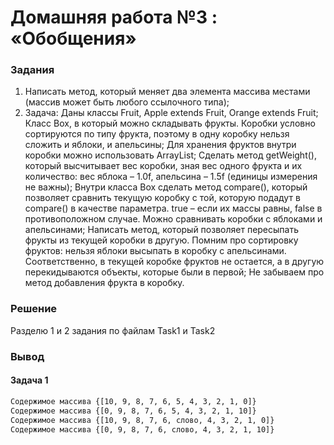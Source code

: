 # Домашняя работа №3 : «Обобщения»

### Задания 
1. Написать метод, который меняет два элемента массива местами (массив может быть любого ссылочного типа);
2. Задача:
   Даны классы Fruit, Apple extends Fruit, Orange extends Fruit;
   Класс Box, в который можно складывать фрукты. Коробки условно сортируются по типу фрукта, поэтому в одну коробку нельзя сложить и яблоки, и апельсины;
   Для хранения фруктов внутри коробки можно использовать ArrayList;
   Сделать метод getWeight(), который высчитывает вес коробки, зная вес одного фрукта и их количество: вес яблока – 1.0f, апельсина – 1.5f (единицы измерения не важны);
   Внутри класса Box сделать метод compare(), который позволяет сравнить текущую коробку с той, которую подадут в compare() в качестве параметра. true – если их массы равны, false в противоположном случае. Можно сравнивать коробки с яблоками и апельсинами;
   Написать метод, который позволяет пересыпать фрукты из текущей коробки в другую. Помним про сортировку фруктов: нельзя яблоки высыпать в коробку с апельсинами. Соответственно, в текущей коробке фруктов не остается, а в другую перекидываются объекты, которые были в первой;
   Не забываем про метод добавления фрукта в коробку.

### Решение
Разделю 1 и 2 задания по файлам Task1 и Task2

### Вывод
#### Задача 1
```bash
Содержимое массива {[10, 9, 8, 7, 6, 5, 4, 3, 2, 1, 0]}
Содержимое массива {[0, 9, 8, 7, 6, 5, 4, 3, 2, 1, 10]}
Содержимое массива {[10, 9, 8, 7, 6, слово, 4, 3, 2, 1, 0]}
Содержимое массива {[0, 9, 8, 7, 6, слово, 4, 3, 2, 1, 10]}
```

